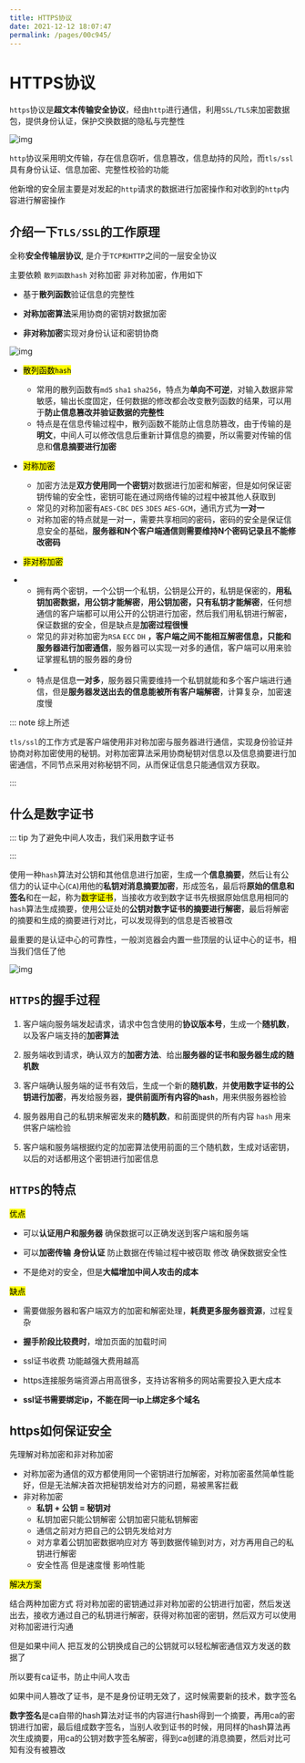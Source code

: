 ```yaml
---
title: HTTPS协议
date: 2021-12-12 18:07:47
permalink: /pages/00c945/
---
```


# HTTPS协议

`https`协议是**超文本传输安全协议**，经由`http`进行通信，利用`SSL/TLS`来加密数据包，提供身份认证，保护交换数据的隐私与完整性

![img](https://cdn.jsdelivr.net/gh/duochizhacai/generatePic/img/202112041615236.webp)



`http`协议采用明文传输，存在信息窃听，信息篡改，信息劫持的风险，而`tls/ssl`具有身份认证、信息加密、完整性校验的功能

他新增的安全层主要是对发起的`http`请求的数据进行加密操作和对收到的`http`内容进行解密操作



## 介绍一下`TLS/SSL`的工作原理

全称**安全传输层协议**, 是介于`TCP和HTTP`之间的一层安全协议

主要依赖 `散列函数hash` 对称加密 非对称加密，作用如下

- 基于**散列函数**验证信息的完整性
- **对称加密算法**采用协商的密钥对数据加密

- **非对称加密**实现对身份认证和密钥协商

![img](https://cdn.jsdelivr.net/gh/duochizhacai/generatePic/img/202112041615551.webp)



- <mark>散列函数`hash`</mark>
  - 常用的散列函数有`md5` `sha1` `sha256`，特点为**单向不可逆**，对输入数据非常敏感，输出长度固定，任何数据的修改都会改变散列函数的结果，可以用于**防止信息篡改并验证数据的完整性**
  - 特点是在信息传输过程中，散列函数不能防止信息防篡改，由于传输的是**明文**，中间人可以修改信息后重新计算信息的摘要，所以需要对传输的信息和**信息摘要进行加密**

- <mark>对称加密</mark>
  - 加密方法是**双方使用同一个密钥**对数据进行加密和解密，但是如何保证密钥传输的安全性，密钥可能在通过网络传输的过程中被其他人获取到
  - 常见的对称加密有`AES-CBC` `DES` `3DES` `AES-GCM`，通讯方式为**一对一**
  - 对称加密的特点就是一对一，需要共享相同的密码，密码的安全是保证信息安全的基础，**服务器和N个客户端通信则需要维持N个密码记录且不能修改密码**

- <mark>非对称加密</mark>
- - 拥有两个密钥，一个公钥一个私钥，公钥是公开的，私钥是保密的，**用私钥加密数据，用公钥才能解密**，**用公钥加密，只有私钥才能解密**，任何想通信的客户端都可以用公开的公钥进行加密，然后我们用私钥进行解密，保证数据的安全，但是缺点是**加密过程很慢**
  - 常见的非对称加密为`RSA` `ECC` `DH` **，客户端之间不能相互解密信息，只能和服务器进行加密通信**，服务器可以实现一对多的通信，客户端可以用来验证掌握私钥的服务器的身份
- - 特点是信息**一对多**，服务器只需要维持一个私钥就能和多个客户端进行通信，但是**服务器发送出去的信息能被所有客户端解密**，计算复杂，加密速度慢

::: note 综上所述

`tls/ssl`的工作方式是客户端使用非对称加密与服务器进行通信，实现身份验证并协商对称加密使用的秘钥。对称加密算法采用协商秘钥对信息以及信息摘要进行加密通信，不同节点采用对称秘钥不同，从而保证信息只能通信双方获取。

:::

## 什么是数字证书

::: tip 为了避免中间人攻击，我们采用数字证书

:::

使用一种`hash`算法对公钥和其他信息进行加密，生成一个**信息摘要**，然后让有公信力的认证中心(`CA`)用他的**私钥对消息摘要加密**，形成签名，最后将**原始的信息和签名**和在一起，称为<mark>数字证书</mark>，当接收方收到数字证书先根据原始信息用相同的`hash`算法生成摘要，使用公证处的**公钥对数字证书的摘要进行解密**，最后将解密的摘要和生成的摘要进行对比，可以发现得到的信息是否被篡改

最重要的是认证中心的可靠性，一般浏览器会内置一些顶层的认证中心的证书，相当我们信任了他

![img](https://cdn.jsdelivr.net/gh/duochizhacai/generatePic/img/202112041619455.png)



## `HTTPS`的握手过程

1. 客户端向服务端发起请求，请求中包含使用的**协议版本号**，生成一个**随机数**，以及客户端支持的**加密算法**
2. 服务端收到请求，确认双方的**加密方法**、给出**服务器的证书和服务器生成的随机数**

3. 客户端确认服务端的证书有效后，生成一个新的**随机数**，并**使用数字证书的公钥进行加密**，再发给服务器，**提供前面所有内容的`hash`**，用来供服务器检验
4. 服务器用自己的私钥来解密发来的**随机数**，和前面提供的所有内容 `hash` 用来供客户端检验

5. 客户端和服务端根据约定的加密算法使用前面的三个随机数，生成对话密钥，以后的对话都用这个密钥进行加密信息

## `HTTPS`的特点

<mark>优点</mark>

- 可以**认证用户和服务器** 确保数据可以正确发送到客户端和服务端
- 可以**加密传输** **身份认证** 防止数据在传输过程中被窃取 修改 确保数据安全性

- 不是绝对的安全，但是**大幅增加中间人攻击的成本**

<mark>缺点</mark>

- 需要做服务器和客户端双方的加密和解密处理，**耗费更多服务器资源**，过程复杂
- **握手阶段比较费时**，增加页面的加载时间

- ssl证书收费 功能越强大费用越高
- https连接服务端资源占用高很多，支持访客稍多的网站需要投入更大成本

- **ssl证书需要绑定ip，不能在同一ip上绑定多个域名**

## https如何保证安全

先理解对称加密和非对称加密

- 对称加密为通信的双方都使用同一个密钥进行加解密，对称加密虽然简单性能好，但是无法解决首次把秘钥发给对方的问题，易被黑客拦截
- 非对称加密
  - **私钥 + 公钥 = 秘钥对**
  - 私钥加密只能公钥解密 公钥加密只能私钥解密
  - 通信之前对方把自己的公钥先发给对方
  - 对方拿着公钥加密数据响应对方 等到数据传输到对方，对方再用自己的私钥进行解密
  - 安全性高 但是速度慢 影响性能


<mark>解决方案</mark>

结合两种加密方式 将对称加密的密钥通过非对称加密的公钥进行加密，然后发送出去，接收方通过自己的私钥进行解密，获得对称加密的密钥，然后双方可以使用对称加密进行沟通

但是如果中间人 把互发的公钥换成自己的公钥就可以轻松解密通信双方发送的数据了

所以要有ca证书，防止中间人攻击

如果中间人篡改了证书，是不是身份证明无效了，这时候需要新的技术，数字签名

**数字签名**是ca自带的hash算法对证书的内容进行hash得到一个摘要，再用ca的密钥进行加密，最后组成数字签名，当别人收到证书的时候，用同样的hash算法再次生成摘要，用ca的公钥对数字签名解密，得到ca创建的消息摘要，然后对比可知有没有被篡改
